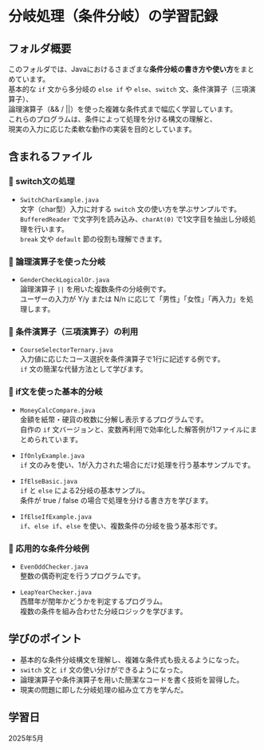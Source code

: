 # 分岐処理（条件分岐）の学習記録

## フォルダ概要

このフォルダでは、Javaにおけるさまざまな**条件分岐の書き方や使い方**をまとめています。  
基本的な `if` 文から多分岐の `else if` や `else`、`switch` 文、条件演算子（三項演算子）、  
論理演算子（&& / ||）を使った複雑な条件式まで幅広く学習しています。  
これらのプログラムは、条件によって処理を分ける構文の理解と、  
現実の入力に応じた柔軟な動作の実装を目的としています。

## 含まれるファイル

### 🔸 switch文の処理
- `SwitchCharExample.java`  
  文字（char型）入力に対する `switch` 文の使い方を学ぶサンプルです。  
  `BufferedReader` で文字列を読み込み、`charAt(0)` で1文字目を抽出し分岐処理を行います。  
  `break` 文や `default` 節の役割も理解できます。

### 🔸 論理演算子を使った分岐
- `GenderCheckLogicalOr.java`  
  論理演算子 `||` を用いた複数条件の分岐例です。  
  ユーザーの入力が Y/y または N/n に応じて「男性」「女性」「再入力」を処理します。

### 🔸 条件演算子（三項演算子）の利用
- `CourseSelectorTernary.java`  
  入力値に応じたコース選択を条件演算子で1行に記述する例です。  
  `if` 文の簡潔な代替方法として学びます。

### 🔸 if文を使った基本的分岐
- `MoneyCalcCompare.java`  
  金額を紙幣・硬貨の枚数に分解し表示するプログラムです。  
  自作の `if` 文バージョンと、変数再利用で効率化した解答例が1ファイルにまとめられています。

- `IfOnlyExample.java`  
  `if` 文のみを使い、1が入力された場合にだけ処理を行う基本サンプルです。

- `IfElseBasic.java`  
  `if` と `else` による2分岐の基本サンプル。  
  条件が true / false の場合で処理を分ける書き方を学びます。

- `IfElseIfExample.java`  
  `if`、`else if`、`else` を使い、複数条件の分岐を扱う基本形です。

### 🔸 応用的な条件分岐例
- `EvenOddChecker.java`  
  整数の偶奇判定を行うプログラムです。

- `LeapYearChecker.java`  
  西暦年が閏年かどうかを判定するプログラム。  
  複数の条件を組み合わせた分岐ロジックを学びます。

## 学びのポイント
- 基本的な条件分岐構文を理解し、複雑な条件式も扱えるようになった。  
- `switch` 文と `if` 文の使い分けができるようになった。  
- 論理演算子や条件演算子を用いた簡潔なコードを書く技術を習得した。  
- 現実の問題に即した分岐処理の組み立て方を学んだ。

## 学習日
2025年5月